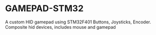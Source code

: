 # GAMEPAD-STM32
A custom HID gamepad using STM32F401
Buttons, Joysticks, Encoder. 
Composite hid devices, includes mouse and gamepad
